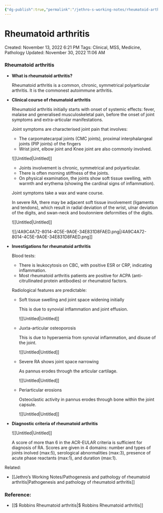 ```yaml
---
{"dg-publish":true,"permalink":"/jethro-s-working-notes/rheumatoid-arthritis/","dgPassFrontmatter":true}
---
```



# Rheumatoid arthritis

Created: November 13, 2022 6:21 PM
Tags: Clinical, MSS, Medicine, Pathology
Updated: November 30, 2022 11:06 AM

### Rheumatoid arthritis

- ********What is rheumatoid arthritis?********
    
    Rheumatoid arthritis is a common, chronic, symmetrical polyarticular arthritis. It is the commonest autoimmune arthritis.
    
- ******************************************************************************Clinical course of rheumatoid arthritis******************************************************************************
    
    Rheumatoid arthritis initially starts with onset of systemic effects: fever, malaise and generalised musculoskeletal pain, before the onset of joint symptoms and extra-articular manifestations.
    
    Joint symptoms are characterised joint pain that involves:
    
    - The carpomatecarpal joints (CMC joints), proximal interphalangeal joints (PIP joints) of the fingers
    - Wrist joint, elbow joint and Knee joint are also commonly involved.
    
    ![[Untitled\|Untitled]]
    
    - Joints involvement is chronic, symmetrical and polyarticular.
    - There is often morning stiffness of the joints.
    - On physical examination, the joints show soft tissue swelling, with warmth and erythema (showing the cardinal signs of inflammation).
    
    Joint symptoms take a wax and wane course.
    
    In severe RA, there may be adjacent soft tissue involvement (ligaments and tendons), which result in radial deviation of the wrist, ulnar deviation of the digits, and swan-neck and boutonniere deformities of the digits.
    
    ![[Untitled\|Untitled]]
    
    ![[/4A9C4A72-8014-4C5E-9A0E-34E831D8FAED.png\|/4A9C4A72-8014-4C5E-9A0E-34E831D8FAED.png]]
    
- **********************************Investigations for rheumatoid arthritis**********************************
    
    Blood tests:
    
    - There is leukocytosis on CBC, with positive ESR or CRP, indicating inflammation.
    - Most rheumatoid arthritis patients are positive for ACPA (anti-citrullinated protein antibodies) or rheumatoid factors.
    
    Radiological features are predictable:
    
    - Soft tissue swelling and joint space widening initially
        
        This is due to synovial inflammation and joint effusion.
        
        ![[Untitled\|Untitled]]
        
    - Juxta-articular osteoporosis
        
        This is due to hyperaemia from synovial inflammation, and disuse of the joint.
        
        ![[Untitled\|Untitled]]
        
    - Severe RA shows joint space narrowing
        
        As pannus erodes through the articular cartilage.
        
        ![[Untitled\|Untitled]]
        
    - Periarticular erosions
        
        Osteoclastic activity in pannus erodes through bone within the joint capsule.
        
        ![[Untitled\|Untitled]]
        
- **************************************************************************************Diagnostic criteria of rheumatoid arthritis**************************************************************************************
    
    ![[Untitled\|Untitled]]
    
    A score of more than 6 in the ACR-EULAR criteria is sufficient for diagnosis of RA. Scores are given in 4 domains: number and types of joints inolved (max:5), serological abnormalities (max:3), presence of acute phase reactants (max:1), and duration (max:1).
    

Related:

- [[Jethro’s Working Notes/Pathogenesis and pathology of rheumatoid arthritis\|Pathogenesis and pathology of rheumatoid arthritis]]

### Reference:

- [[$ Robbins  Rheumatoid arthritis\|$ Robbins  Rheumatoid arthritis]]